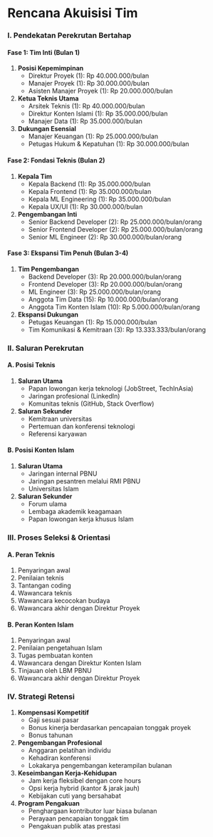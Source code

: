# Rencana Akuisisi Tim

### I. Pendekatan Perekrutan Bertahap

#### Fase 1: Tim Inti (Bulan 1)

1. **Posisi Kepemimpinan**
   * Direktur Proyek (1): Rp 40.000.000/bulan
   * Manajer Proyek (1): Rp 30.000.000/bulan
   * Asisten Manajer Proyek (1): Rp 20.000.000/bulan
2. **Ketua Teknis Utama**
   * Arsitek Teknis (1): Rp 40.000.000/bulan
   * Direktur Konten Islami (1): Rp 35.000.000/bulan
   * Manajer Data (1): Rp 35.000.000/bulan
3. **Dukungan Esensial**
   * Manajer Keuangan (1): Rp 25.000.000/bulan
   * Petugas Hukum & Kepatuhan (1): Rp 30.000.000/bulan

#### Fase 2: Fondasi Teknis (Bulan 2)

1. **Kepala Tim**
   * Kepala Backend (1): Rp 35.000.000/bulan
   * Kepala Frontend (1): Rp 35.000.000/bulan
   * Kepala ML Engineering (1): Rp 35.000.000/bulan
   * Kepala UX/UI (1): Rp 30.000.000/bulan
2. **Pengembangan Inti**
   * Senior Backend Developer (2): Rp 25.000.000/bulan/orang
   * Senior Frontend Developer (2): Rp 25.000.000/bulan/orang
   * Senior ML Engineer (2): Rp 30.000.000/bulan/orang

#### Fase 3: Ekspansi Tim Penuh (Bulan 3-4)

1. **Tim Pengembangan**
   * Backend Developer (3): Rp 20.000.000/bulan/orang
   * Frontend Developer (3): Rp 20.000.000/bulan/orang
   * ML Engineer (3): Rp 25.000.000/bulan/orang
   * Anggota Tim Data (15): Rp 10.000.000/bulan/orang
   * Anggota Tim Konten Islam (10): Rp 5.000.000/bulan/orang
2. **Ekspansi Dukungan**
   * Petugas Keuangan (1): Rp 15.000.000/bulan
   * Tim Komunikasi & Kemitraan (3): Rp 13.333.333/bulan/orang

### II. Saluran Perekrutan

#### A. Posisi Teknis

1. **Saluran Utama**
   * Papan lowongan kerja teknologi (JobStreet, TechInAsia)
   * Jaringan profesional (LinkedIn)
   * Komunitas teknis (GitHub, Stack Overflow)
2. **Saluran Sekunder**
   * Kemitraan universitas
   * Pertemuan dan konferensi teknologi
   * Referensi karyawan

#### B. Posisi Konten Islam

1. **Saluran Utama**
   * Jaringan internal PBNU
   * Jaringan pesantren melalui RMI PBNU
   * Universitas Islam
2. **Saluran Sekunder**
   * Forum ulama
   * Lembaga akademik keagamaan
   * Papan lowongan kerja khusus Islam

### III. Proses Seleksi & Orientasi

#### A. Peran Teknis

1. Penyaringan awal
2. Penilaian teknis
3. Tantangan coding
4. Wawancara teknis
5. Wawancara kecocokan budaya
6. Wawancara akhir dengan Direktur Proyek

#### B. Peran Konten Islam

1. Penyaringan awal
2. Penilaian pengetahuan Islam
3. Tugas pembuatan konten
4. Wawancara dengan Direktur Konten Islam
5. Tinjauan oleh LBM PBNU
6. Wawancara akhir dengan Direktur Proyek

### IV. Strategi Retensi

1. **Kompensasi Kompetitif**
   * Gaji sesuai pasar
   * Bonus kinerja berdasarkan pencapaian tonggak proyek
   * Bonus tahunan
2. **Pengembangan Profesional**
   * Anggaran pelatihan individu
   * Kehadiran konferensi
   * Lokakarya pengembangan keterampilan bulanan
3. **Keseimbangan Kerja-Kehidupan**
   * Jam kerja fleksibel dengan core hours
   * Opsi kerja hybrid (kantor & jarak jauh)
   * Kebijakan cuti yang bersahabat
4. **Program Pengakuan**
   * Penghargaan kontributor luar biasa bulanan
   * Perayaan pencapaian tonggak tim
   * Pengakuan publik atas prestasi
